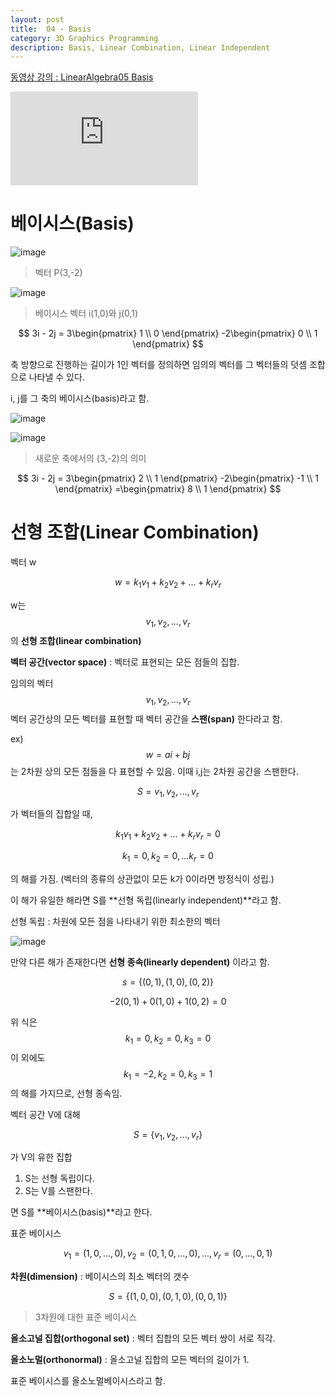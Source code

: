 ```yaml
---
layout: post
title:  04 - Basis
category: 3D Graphics Programming 
description: Basis, Linear Combination, Linear Independent
---
```


[동영상 강의 : LinearAlgebra05 Basis](https://youtu.be/FPElkDyDges)

<div class="youtube">
<iframe src="https://www.youtube.com/embed/FPElkDyDges?list=PLrrTotxaO6khHInVhLSw3X16VucWW1v1Y" frameborder="0" allow="accelerometer; autoplay; encrypted-media; gyroscope; picture-in-picture" allowfullscreen></iframe>
</div>



# 베이시스(Basis)

![image](https://user-images.githubusercontent.com/26755686/57271888-2ea95780-70cc-11e9-998b-c134fb80dd13.png)

> 벡터 P(3,-2)

![image](https://user-images.githubusercontent.com/26755686/57271940-539dca80-70cc-11e9-9910-d323c247ccf6.png)

> 베이시스 벡터 i(1,0)와 j(0,1)

$$
3i - 2j = 3\begin{pmatrix}
1 \\
0
\end{pmatrix}
-2\begin{pmatrix}
0 \\
1
\end{pmatrix}
$$



축 방향으로 진행하는 길이가 1인 벡터를 정의하면 임의의 벡터를 그 벡터들의 덧셈 조합으로 나타낼 수 있다.

i, j를 그 축의 베이시스(basis)라고 함.



![image](https://user-images.githubusercontent.com/26755686/57272393-834dd200-70ce-11e9-8937-61e9c54650ac.png)



![image](https://user-images.githubusercontent.com/26755686/57272635-79789e80-70cf-11e9-87fb-14364bb4d5e0.png)

> 새로운 축에서의 (3,-2)의 의미


$$
3i - 2j = 3\begin{pmatrix}
2 \\
1
\end{pmatrix}
-2\begin{pmatrix}
-1 \\
1
\end{pmatrix}
=\begin{pmatrix}
8 \\
1
\end{pmatrix}
$$


# 선형 조합(Linear Combination)

벡터 w


$$
w = k_1v_1 + k_2v_2 + ... +k_rv_r
$$


w는 
$$
v_1, v_2, ... ,v_r
$$
의 **선형 조합(linear combination)**

**벡터 공간(vector space)** : 벡터로 표현되는 모든 점들의 집합.

임의의 벡터 
$$
v_1, v_2, ..., v_r
$$
벡터 공간상의 모든 벡터를 표현할 때  벡터 공간을 **스팬(span)** 한다라고 함.



ex) 
$$
w = ai + bj
$$
는 2차원 상의 모든 점들을 다 표현할 수 있음. 이때 i,j는 2차원 공간을 스팬한다.


$$
S = {v_1, v_2, ... , v_r}
$$


가 벡터들의 집합일 때,


$$
k_1v_1 + k_2v_2 + ...+k_rv_r = 0
$$

$$
k_1 = 0, k_2 = 0, ... k_r = 0
$$


의 해를 가짐. (벡터의 종류의 상관없이 모든 k가 0이라면 방정식이 성립.)

이 해가 유일한 해라면 S를 **선형 독립(linearly independent)**라고 함.

선형 독립 : 차원에 모든 점을 나타내기 위한 최소한의 벡터

![image](https://user-images.githubusercontent.com/26755686/57283617-85258e80-70ea-11e9-928e-d940562a9f0e.png)

만약 다른 해가 존재한다면 **선형 종속(linearly dependent)** 이라고 함.


$$
s = \{(0,1), (1,0), (0,2)\}
$$

$$
-2(0,1) + 0(1,0) + 1(0,2) = 0
$$


위 식은 
$$
k_1 = 0, k_2 = 0, k_3 = 0
$$
이 외에도 
$$
k_1 = -2, k_2 = 0, k_3 = 1
$$
의 해를 가지므로, 선형 종속임.



벡터 공간 V에 대해 


$$
S = \{v_1, v_2, ..., v_r\}
$$


가 V의 유한 집합

1. S는 선형 독립이다.
2. S는 V를 스팬한다.

면 S를 **베이시스(basis)**라고 한다.



표준 베이시스


$$
v_1 = (1,0,...,0), v_2 = (0,1,0,...,0), ... ,v_r=(0,...,0,1)
$$


**차원(dimension)** : 베이시스의 최소 벡터의 갯수


$$
S = \{(1,0,0), (0,1,0), (0,0,1)\}
$$


> 3차원에 대한 표준 베이시스



**올소고널 집합(orthogonal set)** : 벡터 집합의 모든 벡터 쌍이 서로 직각.

**올소노멀(orthonormal)** : 올소고널 집합의 모든 벡터의 길이가 1.

표준 베이시스를 올소노멀베이시스라고 함.